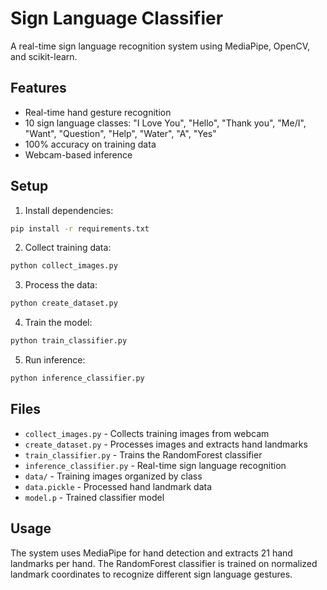 # Sign Language Classifier

A real-time sign language recognition system using MediaPipe, OpenCV, and scikit-learn.

## Features

- Real-time hand gesture recognition
- 10 sign language classes: "I Love You", "Hello", "Thank you", "Me/I", "Want", "Question", "Help", "Water", "A", "Yes"
- 100% accuracy on training data
- Webcam-based inference

## Setup

1. Install dependencies:
```bash
pip install -r requirements.txt
```

2. Collect training data:
```bash
python collect_images.py
```

3. Process the data:
```bash
python create_dataset.py
```

4. Train the model:
```bash
python train_classifier.py
```

5. Run inference:
```bash
python inference_classifier.py
```

## Files

- `collect_images.py` - Collects training images from webcam
- `create_dataset.py` - Processes images and extracts hand landmarks
- `train_classifier.py` - Trains the RandomForest classifier
- `inference_classifier.py` - Real-time sign language recognition
- `data/` - Training images organized by class
- `data.pickle` - Processed hand landmark data
- `model.p` - Trained classifier model

## Usage

The system uses MediaPipe for hand detection and extracts 21 hand landmarks per hand. The RandomForest classifier is trained on normalized landmark coordinates to recognize different sign language gestures.
